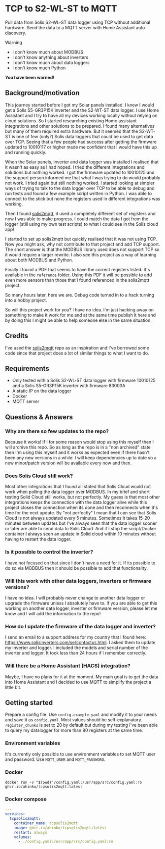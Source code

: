 # TCP to S2-WL-ST to MQTT

Pull data from Solis S2-WL-ST data logger using TCP without additional hardware. Send the data to a MQTT server with Home Assistant auto discovery.

> [!WARNING]
> * I don't know much about MODBUS
> * I don't know anything about inverters
> * I don't know much about data loggers
> * I don't know much Python
>
> **You have been warned!**

## Background/motivation
This journey started before I got my Solar panels installed. I knew I would get a Solis S5-GR3P15K inverter and the S2-WT-ST data logger. I use Home Assistant and I try to have all my devices working locally without relying on cloud solutions. So I started researching existing Home assistant integrations and other solutions to be prepared. I found many alternatives but many of them required extra hardware. But it seemed that the S2-WT-ST is one of few (only?) Solis data loggers that could be used to get data over TCP. Seeing that a few people had success after getting the firmware updated to 10010117 or higher made me confident that I would have this up and running quickly.

When the Solar panels, inverter and data logger was installed I realised that it wasn't as easy as I had hoped. I tried the different integrations and solutions but nothing worked. I got the firmware updated to 10010125 and the support person informed me that what I was trying to do would probably not work. I tried again but still nothing worked. I started looking at simpler ways of trying to talk to the data logger over TCP to be able to debug and run tests and found a few example script written in Python. I was able to connect to the stick but none the registers used in different integrations was working.

Then I found [solis2mqtt](https://github.com/incub77/solis2mqtt), it used a completely different set of registers and now I was able to make progress. I could match the data I got from the logger (still using my own test scripts) to what I could see in the Solis cloud app!

I started to set up solis2mqtt but quickly realised that it was not using TCP. Now you might ask, why not contribute to that project and add TCP support. The short answer is that the MODBUS library used does not support TCP so it would require a larger rewrite. I also see this project as a way of learning about both MODBUS and Python.

Finally I found a PDF that seems to have the correct registers listed. It's available in the `reference` folder. Using this PDF it will be possible to add even more sensors than those that I found referenced in the solis2mqtt project.

So many hours later, here we are. Debug code turned in to a hack turning into a hobby project.

So will this project work for you? I have no idea. I'm just hacking away on something to make it work for me and at the same time publish it here and by doing this I might be able to help someone else in the same situation.

## Credits
I've used the [solis2mqtt](https://github.com/incub77/solis2mqtt) repo as an inspiration and I've borrowed some code since that project does a lot of similar things to what I want to do.

## Requirements
* Only tested with a Solis S2-WL-ST data logger with firmware 10010125 and a Solis S5-GR3P15K inverter with firmware 83003A
* A static IP on the data logger
* Docker
* MQTT server

## Questions & Answers
### Why are there so few updates to the repo?

Because it works! If I for some reason would stop using this myself then I will archive this repo. So as long as the repo is in a "non archived" state then I'm using this myself and it works as expected even if there hasn't been any new versions in a while. I will keep dependencies up to date so a new minor/patch version will be available every now and then.

### Does Solis Cloud still work?

Most other integrations that I found all stated that Solis Cloud would not work when polling the data logger over MODBUS. In my brief and short testing Solid Cloud still works, but not perfectly. My guess is that most other integrations keeps the connection with the data logger alive while this project closes the connection when its done and then reconnects when it's time for the next update. By "not perfectly" I mean that I can see that Solis Cloud is not always updated every 5 minutes. Sometimes it takes 15-20 minutes between updates but I've always seen that the data logger sooner or later are able to send data to Solis Cloud. And if I stop the script/Docker container I always seen an update in Solid cloud within 10 minutes without having to restart the data logger.

### Is it possible to control the inverter?

I have not focused on that since I don't have a need for it. If its possible to do so via MODBUS then it should be possible to add that functionality.

### Will this work with other data loggers, inverters or firmware versions?

I have no idea. I will probably never change to another data logger or upgrade the firmware unless I absolutely have to. If you are able to get this working on another data logger, inverter or firmware version, please let me know and I will add the information to the repo!

### How do I update the firmware of the data logger and inverter?

I send an email to a support address for my country that I found here: https://www.solisinverters.com/se/contactus.html. I asked them to update my inverter and logger. I  included the models and serial number of the inverter and logger. It took less than 24 hours if I remember correctly.

### Will there be a Home Assistant (HACS) integration?

Maybe, I have no plans for it at the moment. My main goal is to get the data into Home Assistant and I decided to use MQTT to simplify the project a little bit.

## Getting started
Prepare a config file. Use `config.example.yaml` and modify it to your needs and save it as `config.yaml`. Most values should be self-explanatory. `register_chunks` is set to 20 by default but during my testing I've been able to query my datalogger for more than 80 registers at the same time.

### Environment variables
It's currently only possible to use environment variables to set MQTT user and password. Use `MQTT_USER` and `MQTT_PASSWORD`.

### Docker
`docker run -v "$(pwd)"/config.yaml:/usr/app/src/config.yaml:ro ghcr.io/ahinko/tcpsolis2mqtt:latest`

### Docker compose
```yaml
---
services:
  tcpsolis2mqtt:
    container_name: tcpsolis2mqtt
    image: ghcr.io/ahinko/tcpsolis2mqtt:latest
    restart: always
    volumes:
      - ./config.yaml:/usr/app/src/config.yaml:ro
```
